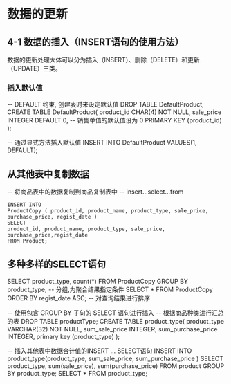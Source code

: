 # 数据的更新

## 4-1 数据的插入（INSERT语句的使用方法）
数据的更新处理大体可以分为插入（INSERT）、删除（DELETE）和更新（UPDATE）三类。

### 插入默认值

-- DEFAULT 约束, 创建表时来设定默认值
DROP TABLE DefaultProduct;
CREATE TABLE DefaultProduct(
	product_id CHAR(4) NOT NULL,
	sale_price INTEGER DEFAULT 0, -- 销售单值的默认值设为 0
	PRIMARY KEY (product_id)
);

-- 通过显式方法插入默认值
INSERT INTO DefaultProduct VALUES(1, DEFAULT);


## 从其他表中复制数据
-- 将商品表中的数据复制到商品复制表中
-- insert...select...from
```
INSERT INTO 
ProductCopy ( product_id, product_name, product_type, sale_price, purchase_price, regist_date ) 
SELECT
product_id, product_name, product_type, sale_price, purchase_price,regist_date 
FROM Product;
```

## 多种多样的SELECT语句
SELECT product_type, count(*) FROM ProductCopy GROUP BY product_type; -- 分组,为聚合结果指定条件
SELECT * FROM ProductCopy ORDER BY regist_date ASC; -- 对查询结果进行排序

-- 使用包含 GROUP BY 子句的 SELECT 语句进行插入
-- 根据商品种类进行汇总的表 
DROP TABLE productType;
CREATE TABLE product_type(
	product_type VARCHAR(32) NOT NULL,
	sum_sale_price INTEGER,
	sum_purchase_price INTEGER,
	primary key (product_type)
);

-- 插入其他表中数据合计值的INSERT ... SELECT语句
INSERT INTO product_type(product_type, sum_sale_price, sum_purchase_price )
SELECT product_type, sum(sale_price), sum(purchase_price) FROM product
GROUP BY product_type;
SELECT * FROM product_type;
